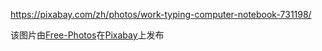 https://pixabay.com/zh/photos/work-typing-computer-notebook-731198/

该图片由<a href="https://pixabay.com/photos/?utm_source=link-attribution&amp;utm_medium=referral&amp;utm_campaign=image&amp;utm_content=731198">Free-Photos</a>在<a href="https://pixabay.com/zh/?utm_source=link-attribution&amp;utm_medium=referral&amp;utm_campaign=image&amp;utm_content=731198">Pixabay</a>上发布
